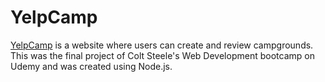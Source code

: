 # YelpCamp

[YelpCamp](https://matteobuldrini-yelpcamp.herokuapp.com/) is a website where users can create and review campgrounds. This was the final project of Colt Steele's Web Development bootcamp on Udemy and was created using Node.js.
